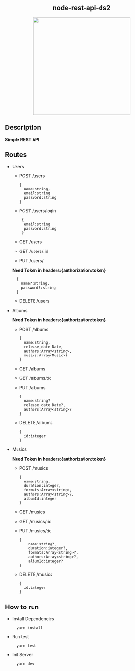 
<div align=center>
  <h2>node-rest-api-ds2</h2>
  <img src="https://upload.wikimedia.org/wikipedia/commons/thumb/d/d9/Node.js_logo.svg/590px-Node.js_logo.svg.png" style="width:320px;"/>
</div>

## Description
  **Simple REST API**
## Routes
 
* Users 
  * POST    /users 
  
        {
          name:string,
          email:string,
          password:string
        }
        
  * POST    /users/login 
  
         {
          email:string,
          password:string
         }
         
  * GET     /users
  
  * GET     /users/:id
  
  * PUT     /users/ 
  
  **Need Token in headers:{authorization:token}**
  
        {
          name?:string,
          password?:string
        }

  * DELETE  /users
  
* Albums

  **Need Token in headers:{authorization:token}**
  
  * POST    /albums 
  
        {
          name:string,
          release_date:Date,
          authors:Array<string>,
          musics:Array<Music>?
        } 
  
  * GET     /albums 
  
  * GET     /albums/:id 
  
  * PUT     /albums 
  
        {
          name:string?,
          release_date:Date?,
          authors:Array<string>?
        }
  
  * DELETE  /albums 
  
        {
          id:integer
        }
  
* Musics

  **Need Token in headers:{authorization:token}**
  
  * POST    /musics 
  
        {
          name:string,
          duration:integer,
          formats:Array<string>,
          authors:Array<string>?,
          albumId:integer
        }
  
  * GET     /musics
  
  
  * GET     /musics/:id
  
  
  * PUT     /musics/:id 
 
        {
            name:string?,
            duration:integer?,
            formats:Array<string>?,
            authors:Array<string>?,
            albumId:integer?
        }
  
  * DELETE  /musics 
  
        {
          id:integer
        }


## How to run
* Install Dependencies

        yarn install
* Run test

        yarn test
* Init Server

        yarn dev
      
